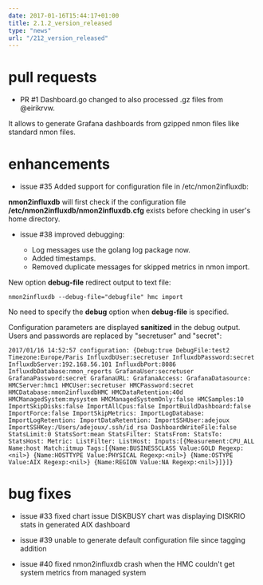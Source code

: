 ```yaml
---
date: 2017-01-16T15:44:17+01:00
title: 2.1.2_version_released
type: "news"
url: "/212_version_released"
---
```


# pull requests

  * PR #1 Dashboard.go changed to also processed .gz files from @eirikrvw.

  It allows to generate Grafana dashboards from gzipped nmon files like standard nmon files.

# enhancements

  * issue #35 Added support for configuration file in /etc/nmon2influxdb:

  **nmon2influxdb** will first check if the configuration file **/etc/nmon2influxdb/nmon2influxdb.cfg** exists before checking in user's home directory.

  * issue #38 improved debugging:

    * Log messages use the golang log package now.
    * Added timestamps.
    * Removed duplicate messages for skipped metrics in nmon import.

  New option **debug-file** redirect output to text file:

  `````
  nmon2influxdb --debug-file="debugfile" hmc import
  `````

  No need to specify the **debug** option when **debug-file** is specified.

  Configuration parameters are displayed **sanitized** in the debug output. Users and passwords are replaced by "secretuser" and "secret":

  ````
  2017/01/16 14:52:57 configuration: {Debug:true DebugFile:test2 Timezone:Europe/Paris InfluxdbUser:secretuser InfluxdbPassword:secret InfluxdbServer:192.168.56.101 InfluxdbPort:8086 InfluxdbDatabase:nmon_reports GrafanaUser:secretuser GrafanaPassword:secret GrafanaURL: GrafanaAccess: GrafanaDatasource: HMCServer:hmc1 HMCUser:secretuser HMCPassword:secret HMCDatabase:nmon2influxdbHMC HMCDataRetention:40d HMCManagedSystem:mysystem HMCManagedSystemOnly:false HMCSamples:10 ImportSkipDisks:false ImportAllCpus:false ImportBuildDashboard:false ImportForce:false ImportSkipMetrics: ImportLogDatabase: ImportLogRetention: ImportDataRetention: ImportSSHUser:adejoux ImportSSHKey:/Users/adejoux/.ssh/id_rsa DashboardWriteFile:false StatsLimit:0 StatsSort:mean StatsFilter: StatsFrom: StatsTo: StatsHost: Metric: ListFilter: ListHost: Inputs:[{Measurement:CPU_ALL Name:host Match:itmup Tags:[{Name:BUSINESSCLASS Value:GOLD Regexp:<nil>} {Name:HOSTTYPE Value:PHYSICAL Regexp:<nil>} {Name:OSTYPE Value:AIX Regexp:<nil>} {Name:REGION Value:NA Regexp:<nil>}]}]}
  ````

# bug fixes

  * issue #33 fixed chart issue DISKBUSY chart was displaying DISKRIO stats in generated AIX dashboard

  * issue #39 unable to generate default configuration file since tagging addition

  * issue #40 fixed nmon2influxdb crash when the HMC couldn't get system metrics from managed system
